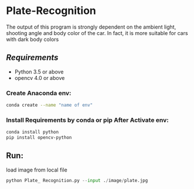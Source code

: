 # Plate-Recognition
The output of this program is strongly dependent on the ambient light, shooting angle and body color of the car.
In fact, it is more suitable for cars with dark body colors
## ***Requirements***  
- Python 3.5 or above
- opencv 4.0 or above
### Create Anaconda env:
```bash
conda create --name "name of env"
```
### Install Requirements by conda or pip After Activate env:
```bash
conda install python
pip install opencv-python

```
## Run:
load image from local file
```python
python Plate_ Recognition.py --input ./image/plate.jpg
``` 
